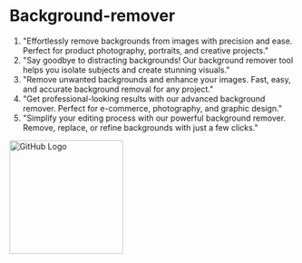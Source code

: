 # Background-remover

1. "Effortlessly remove backgrounds from images with precision and ease. Perfect for product photography, portraits, and creative projects."
2. "Say goodbye to distracting backgrounds! Our background remover tool helps you isolate subjects and create stunning visuals."
3. "Remove unwanted backgrounds and enhance your images. Fast, easy, and accurate background removal for any project."
4. "Get professional-looking results with our advanced background remover. Perfect for e-commerce, photography, and graphic design."
5. "Simplify your editing process with our powerful background remover. Remove, replace, or refine backgrounds with just a few clicks."

<img src="https://github.githubassets.com/images/modules/logos_page/Octocat.png" alt="GitHub Logo" width="200">
